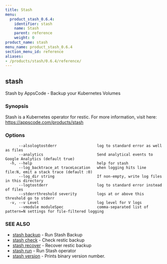 ```yaml
---
title: Stash
menu:
  product_stash_0.6.4:
    identifier: stash
    name: Stash
    parent: reference
    weight: 0
product_name: stash
menu_name: product_stash_0.6.4
section_menu_id: reference
aliases:
- /products/stash/0.6.4/reference/
---
```


## stash

Stash by AppsCode - Backup your Kubernetes Volumes

### Synopsis

Stash is a Kubernetes operator for restic. For more information, visit here: https://appscode.com/products/stash

### Options

```
      --alsologtostderr                  log to standard error as well as files
      --analytics                        Send analytical events to Google Analytics (default true)
  -h, --help                             help for stash
      --log_backtrace_at traceLocation   when logging hits line file:N, emit a stack trace (default :0)
      --log_dir string                   If non-empty, write log files in this directory
      --logtostderr                      log to standard error instead of files
      --stderrthreshold severity         logs at or above this threshold go to stderr
  -v, --v Level                          log level for V logs
      --vmodule moduleSpec               comma-separated list of pattern=N settings for file-filtered logging
```

### SEE ALSO

* [stash backup](/products/stash/0.6.4/reference/stash_backup)	 - Run Stash Backup
* [stash check](/products/stash/0.6.4/reference/stash_check)	 - Check restic backup
* [stash recover](/products/stash/0.6.4/reference/stash_recover)	 - Recover restic backup
* [stash run](/products/stash/0.6.4/reference/stash_run)	 - Run Stash operator
* [stash version](/products/stash/0.6.4/reference/stash_version)	 - Prints binary version number.

